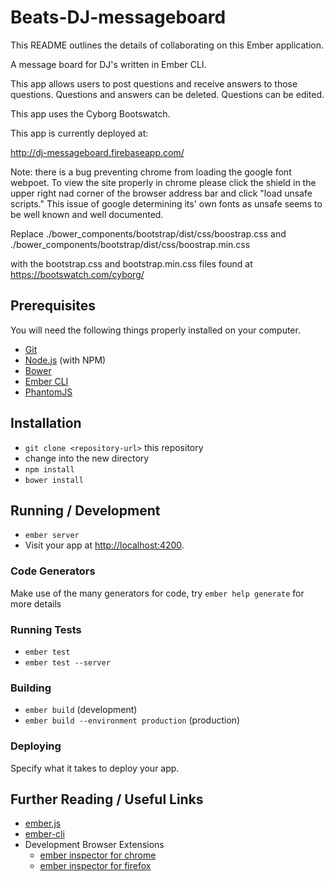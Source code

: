 # Beats-DJ-messageboard

This README outlines the details of collaborating on this Ember application.

A message board for DJ's written in Ember CLI.  

This app allows users to post questions and receive answers to those questions.  Questions and answers can be deleted.  Questions can be edited.  

This app uses the Cyborg Bootswatch.  

This app is currently deployed at:

http://dj-messageboard.firebaseapp.com/

Note: there is a bug preventing chrome from loading the google font webpoet.  To view the site properly in chrome please click the shield in the upper right nad corner of the browser address bar and click "load unsafe scripts."  This issue of google determining its' own fonts as unsafe seems to be well known and well documented.  

Replace
  ./bower_components/bootstrap/dist/css/boostrap.css
and
  ./bower_components/bootstrap/dist/css/boostrap.min.css

with the bootstrap.css and bootstrap.min.css files found at https://bootswatch.com/cyborg/

## Prerequisites

You will need the following things properly installed on your computer.

* [Git](http://git-scm.com/)
* [Node.js](http://nodejs.org/) (with NPM)
* [Bower](http://bower.io/)
* [Ember CLI](http://www.ember-cli.com/)
* [PhantomJS](http://phantomjs.org/)

## Installation

* `git clone <repository-url>` this repository
* change into the new directory
* `npm install`
* `bower install`

## Running / Development

* `ember server`
* Visit your app at [http://localhost:4200](http://localhost:4200).

### Code Generators

Make use of the many generators for code, try `ember help generate` for more details

### Running Tests

* `ember test`
* `ember test --server`

### Building

* `ember build` (development)
* `ember build --environment production` (production)

### Deploying

Specify what it takes to deploy your app.

## Further Reading / Useful Links

* [ember.js](http://emberjs.com/)
* [ember-cli](http://www.ember-cli.com/)
* Development Browser Extensions
  * [ember inspector for chrome](https://chrome.google.com/webstore/detail/ember-inspector/bmdblncegkenkacieihfhpjfppoconhi)
  * [ember inspector for firefox](https://addons.mozilla.org/en-US/firefox/addon/ember-inspector/)
